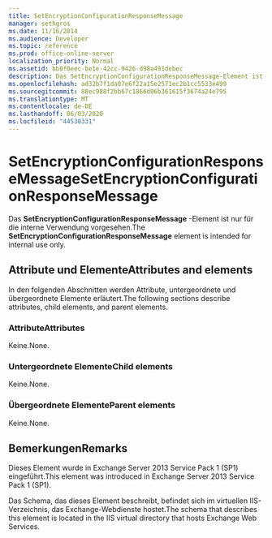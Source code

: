 ```yaml
---
title: SetEncryptionConfigurationResponseMessage
manager: sethgros
ms.date: 11/16/2014
ms.audience: Developer
ms.topic: reference
ms.prod: office-online-server
localization_priority: Normal
ms.assetid: bb0f0eec-be1e-42cc-9426-d98a491debec
description: Das SetEncryptionConfigurationResponseMessage-Element ist nur für die interne Verwendung vorgesehen.
ms.openlocfilehash: ad32b7f1da07e6f22a15e2571ec2b1cc5533e499
ms.sourcegitcommit: 88ec988f2bb67c1866d06b361615f3674a24e795
ms.translationtype: MT
ms.contentlocale: de-DE
ms.lasthandoff: 06/03/2020
ms.locfileid: "44530331"
---
```

# <a name="setencryptionconfigurationresponsemessage"></a><span data-ttu-id="88d79-103">SetEncryptionConfigurationResponseMessage</span><span class="sxs-lookup"><span data-stu-id="88d79-103">SetEncryptionConfigurationResponseMessage</span></span>

<span data-ttu-id="88d79-104">Das **SetEncryptionConfigurationResponseMessage** -Element ist nur für die interne Verwendung vorgesehen.</span><span class="sxs-lookup"><span data-stu-id="88d79-104">The **SetEncryptionConfigurationResponseMessage** element is intended for internal use only.</span></span> 

## <a name="attributes-and-elements"></a><span data-ttu-id="88d79-105">Attribute und Elemente</span><span class="sxs-lookup"><span data-stu-id="88d79-105">Attributes and elements</span></span>

<span data-ttu-id="88d79-106">In den folgenden Abschnitten werden Attribute, untergeordnete und übergeordnete Elemente erläutert.</span><span class="sxs-lookup"><span data-stu-id="88d79-106">The following sections describe attributes, child elements, and parent elements.</span></span>
  
### <a name="attributes"></a><span data-ttu-id="88d79-107">Attribute</span><span class="sxs-lookup"><span data-stu-id="88d79-107">Attributes</span></span>

<span data-ttu-id="88d79-108">Keine.</span><span class="sxs-lookup"><span data-stu-id="88d79-108">None.</span></span>
  
### <a name="child-elements"></a><span data-ttu-id="88d79-109">Untergeordnete Elemente</span><span class="sxs-lookup"><span data-stu-id="88d79-109">Child elements</span></span>

<span data-ttu-id="88d79-110">Keine.</span><span class="sxs-lookup"><span data-stu-id="88d79-110">None.</span></span>
  
### <a name="parent-elements"></a><span data-ttu-id="88d79-111">Übergeordnete Elemente</span><span class="sxs-lookup"><span data-stu-id="88d79-111">Parent elements</span></span>

<span data-ttu-id="88d79-112">Keine.</span><span class="sxs-lookup"><span data-stu-id="88d79-112">None.</span></span>
  
## <a name="remarks"></a><span data-ttu-id="88d79-113">Bemerkungen</span><span class="sxs-lookup"><span data-stu-id="88d79-113">Remarks</span></span>

<span data-ttu-id="88d79-114">Dieses Element wurde in Exchange Server 2013 Service Pack 1 (SP1) eingeführt.</span><span class="sxs-lookup"><span data-stu-id="88d79-114">This element was introduced in Exchange Server 2013 Service Pack 1 (SP1).</span></span>
  
<span data-ttu-id="88d79-115">Das Schema, das dieses Element beschreibt, befindet sich im virtuellen IIS-Verzeichnis, das Exchange-Webdienste hostet.</span><span class="sxs-lookup"><span data-stu-id="88d79-115">The schema that describes this element is located in the IIS virtual directory that hosts Exchange Web Services.</span></span>
  

